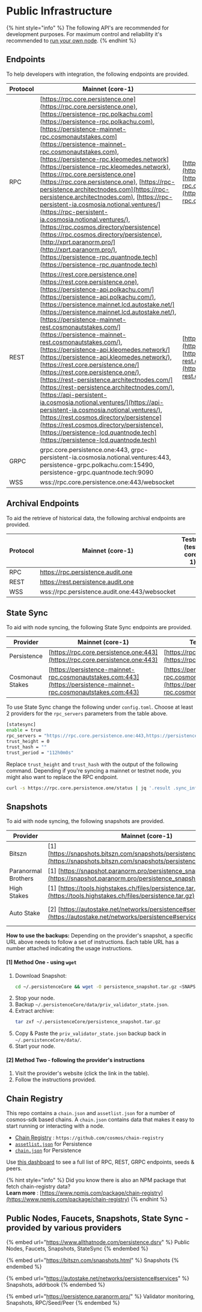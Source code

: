 
# Public Infrastructure

{% hint style="info" %}
The following API's are recommended for development purposes. For maximum control and reliability it's recommended to [run your own node](setup.md).&#x20;
{% endhint %}


## Endpoints

To help developers with integration, the following endpoints are provided.

| Protocol | Mainnet (core-1)                                                                                                                                                                                                                                                                                                                                                                                                                                                                                                                                                                                                                                                                                                                                                                                                                                                        | Testnet (test-core-1)                                                                                                                                                                          |
| -------- | ----------------------------------------------------------------------------------------------------------------------------------------------------------------------------------------------------------------------------------------------------------------------------------------------------------------------------------------------------------------------------------------------------------------------------------------------------------------------------------------------------------------------------------------------------------------------------------------------------------------------------------------------------------------------------------------------------------------------------------------------------------------------------------------------------------------------------------------------------------------------- | ---------------------------------------------------------------------------------------------------------------------------------------------------------------------------------------------- |
| RPC      | [https://rpc.core.persistence.one](https://rpc.core.persistence.one), [https://persistence-rpc.polkachu.com](https://persistence-rpc.polkachu.com), [https://persistence-mainnet-rpc.cosmonautstakes.com](https://persistence-mainnet-rpc.cosmonautstakes.com), [https://persistence-rpc.kleomedes.network](https://persistence-rpc.kleomedes.network), [https://rpc.core.persistence.one](https://rpc.core.persistence.one), [https://rpc-persistence.architectnodes.com](https://rpc-persistence.architectnodes.com), [https://rpc-persistent-ia.cosmosia.notional.ventures/](https://rpc-persistent-ia.cosmosia.notional.ventures/), [https://rpc.cosmos.directory/persistence](https://rpc.cosmos.directory/persistence), [http://xprt.paranorm.pro/](http://xprt.paranorm.pro/), [https://persistence-rpc.quantnode.tech](https://persistence-rpc.quantnode.tech)      | [https://rpc.testnet.persistence.one/](https://rpc.testnet.persistence.one/), [https://persistence-testnet-rpc.cosmonautstakes.com/](https://persistence-testnet-rpc.cosmonautstakes.com/)     |
| REST     | [https://rest.core.persistence.one](https://rest.core.persistence.one), [https://persistence-api.polkachu.com/](https://persistence-api.polkachu.com/), [https://persistence.mainnet.lcd.autostake.net/](https://persistence.mainnet.lcd.autostake.net/), [https://persistence-mainnet-rest.cosmonautstakes.com/](https://persistence-mainnet-rest.cosmonautstakes.com/), [https://persistence-api.kleomedes.network/](https://persistence-api.kleomedes.network/), [https://rest.core.persistence.one/](https://rest.core.persistence.one/), [https://rest-persistence.architectnodes.com/](https://rest-persistence.architectnodes.com/), [https://api-persistent-ia.cosmosia.notional.ventures/](https://api-persistent-ia.cosmosia.notional.ventures/), [https://rest.cosmos.directory/persistence](https://rest.cosmos.directory/persistence), [https://persistence-lcd.quantnode.tech](https://persistence-lcd.quantnode.tech)      | [https://rest.testnet.persistence.one/](https://rest.testnet.persistence.one/), [https://persistence-testnet-rest.cosmonautstakes.com/](https://persistence-testnet-rest.cosmonautstakes.com/) |
| GRPC     | grpc.core.persistence.one:443, grpc-persistent-ia.cosmosia.notional.ventures:443, persistence-grpc.polkachu.com:15490, persistence-grpc.quantnode.tech:9090                                                                                                                                                                                                                                                                                                                                                                                                                                                                                                                                                                                                                                                                                                  |                                                                                                                                                                                                |
| WSS      | wss://rpc.core.persistence.one:443/websocket                                                                                                                                                                                                                                                                                                                                                                                                                                                                                                                                                                                                                                                                                                                                                                                                                            |                                                                                                                                                                                                |

## Archival Endpoints
To aid the retrieve of historical data, the following archival endpoints are provided.

| Protocol | Mainnet (core-1)                              | Testnet (test-core-1)                         |
| -------- | --------------------------------------------- | --------------------------------------------- |
| RPC      | https://rpc.persistence.audit.one             |                                               |
| REST     | https://rest.persistence.audit.one            |                                               |
| WSS      | wss://rpc.persistence.audit.one:443/websocket |                                               |


## State Sync
To aid with node syncing, the following State Sync endpoints are provided.

| Provider         | Mainnet (core-1)                                                                                                   | Testnet (test-core-1)                                                                                              |
| ---------------- | ------------------------------------------------------------------------------------------------------------------ | ------------------------------------------------------------------------------------------------------------------ |
| Persistence      | [https://rpc.core.persistence.one:443](https://rpc.core.persistence.one:443)                                       | [https://rpc.testnet.persistence.one:443](https://rpc.testnet.persistence.one:443)                                 |
| Cosmonaut Stakes | [https://persistence-mainnet-rpc.cosmonautstakes.com:443](https://persistence-mainnet-rpc.cosmonautstakes.com:443) | [https://persistence-testnet-rpc.cosmonautstakes.com:443](https://persistence-testnet-rpc.cosmonautstakes.com:443) |

To use State Sync change the following under `config.toml`. Choose at least 2 providers for the `rpc_servers` parameters from the table above.

```bash
[statesync]
enable = true
rpc_servers = "https://rpc.core.persistence.one:443,https://persistence-mainnet-rpc.cosmonautstakes.com:443"
trust_height = 0
trust_hash = ""
trust_period = "112h0m0s"
```

Replace `trust_height` and `trust_hash` with the output of the following command. Depending if you're syncing a mainnet or testnet node, you might also want to replace the RPC endpoint.

```bash
curl -s https://rpc.core.persistence.one/status | jq '.result .sync_info | {trust_height: .latest_block_height, trust_hash: .latest_block_hash} | values'
```


## Snapshots
To aid with node syncing, the following snapshots are provided.

| Provider            | Mainnet (core-1)                                                                                                                              | Testnet (test-core-1)                                                                                                             |
| ------------------- | --------------------------------------------------------------------------------------------------------------------------------------------  | --------------------------------------------------------------------------------------------------------------------------------- |
| Bitszn              | [1]  [https://snapshots.bitszn.com/snapshots/persistence/persistence.tar](https://snapshots.bitszn.com/snapshots/persistence/persistence.tar) |                                                                                                                                   |
| Paranormal Brothers | [1]  [https://snapshot.paranorm.pro/persistence_snapshot.tar.gz](https://snapshot.paranorm.pro/persistence_snapshot.tar.gz)                   |                                                                                                                                   |   
| High Stakes         | [1]  [https://tools.highstakes.ch/files/persistence.tar.gz](https://tools.highstakes.ch/files/persistence.tar.gz)                             |                                                                                                                                   |
| Auto Stake          | [2]  [https://autostake.net/networks/persistence#services](https://autostake.net/networks/persistence#services)                               | [2]  [https://autostake.net/networks/testnets/persistence#services](https://autostake.net/networks/testnets/persistence#services) |

**How to use the backups:**
Depending on the provider's snapshot, a specific URL above needs to follow a set of instructions. Each table URL has a number attached indicating the usage instructions.

#### [1] Method One - using `wget`
1. Download Snapshot:
    ```bash
    cd ~/.persistenceCore && wget -O persistence_snapshot.tar.gz <SNAPSHOT_URL>
    ```
2. Stop your node.
3. Backup `~/.persistenceCore/data/priv_validator_state.json`.
4. Extract archive:
    ```bash
    tar zxf ~/.persistenceCore/persistence_snapshot.tar.gz
    ```
5. Copy & Paste the `priv_validator_state.json` backup back in `~/.persistenceCore/data/`.
6. Start your node.

#### [2] Method Two - following the provider's instructions
1. Visit the provider's website (click the link in the table).
2. Follow the instructions provided.


## Chain Registry

This repo contains a `chain.json` and `assetlist.json` for a number of cosmos-sdk based chains. A `chain.json` contains data that makes it easy to start running or interacting with a node.

* [Chain Registry](https://github.com/cosmos/chain-registry) : `https://github.com/cosmos/chain-registry`
* [`assetlist.json`](https://github.com/cosmos/chain-registry/blob/master/persistence/assetlist.json) for Persistence
* [`chain.json`](https://github.com/cosmos/chain-registry/blob/master/persistence/chain.json) for Persistence

Use [this dashboard](https://cosmos.directory/persistence/nodes) to see a full list of RPC, REST, GRPC endpoints, seeds & peers.

{% hint style="info" %}
Did you know there is also an NPM package that fetch chain-registry data?\
**Learn more** : [https://www.npmjs.com/package/chain-registry](https://www.npmjs.com/package/chain-registry)
{% endhint %}


## Public Nodes, Faucets, Snapshots, State Sync - provided by various providers

{% embed url="https://www.allthatnode.com/persistence.dsrv" %}
Public Nodes, Faucets, Snapshots, StateSync
{% endembed %}

{% embed url="https://bitszn.com/snapshots.html" %}
Snapshots
{% endembed %}

{% embed url="https://autostake.net/networks/persistence#services" %}
Snapshots, addrbook
{% endembed %}

{% embed url="https://persistence.paranorm.pro/" %}
Validator monitoring, Snapshots, RPC/Seed/Peer
{% endembed %}


